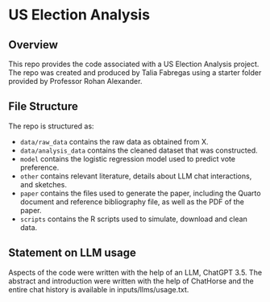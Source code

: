 # US Election Analysis

## Overview

This repo provides the code associated with a US Election Analysis project. The repo was created and produced by Talia Fabregas using a starter folder provided by Professor Rohan Alexander.


## File Structure

The repo is structured as:

-   `data/raw_data` contains the raw data as obtained from X.
-   `data/analysis_data` contains the cleaned dataset that was constructed.
-   `model` contains the logistic regression model used to predict vote preference. 
-   `other` contains relevant literature, details about LLM chat interactions, and sketches.
-   `paper` contains the files used to generate the paper, including the Quarto document and reference bibliography file, as well as the PDF of the paper. 
-   `scripts` contains the R scripts used to simulate, download and clean data.


## Statement on LLM usage

Aspects of the code were written with the help of an LLM, ChatGPT 3.5. The abstract and introduction were written with the help of ChatHorse and the entire chat history is available in inputs/llms/usage.txt.
